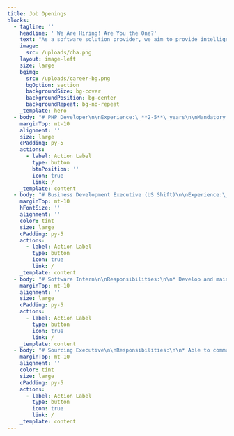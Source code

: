 ```yaml
---
title: Job Openings
blocks:
  - tagline: ''
    headline: ' We Are Hiring! Are You the One?'
    text: "As a software solution provider, we aim to provide intelligent technologies that can assist organisations in optimising their work processes to increase production & revenue.\_\n\nAre you a dynamic professional eager to demonstrate your abilities in assisting us and meeting our business objectives?\n\nJoin us right now!\n"
    image:
      src: /uploads/cha.png
    layout: image-left
    size: large
    bgimg:
      src: /uploads/career-bg.png
      bgOption: section
      backgroundSize: bg-cover
      backgroundPosition: bg-center
      backgroundRepeat: bg-no-repeat
    _template: hero
  - body: "# PHP Developer\n\nExperience:\_**2-5**\_years\n\nMandatory skills – **PHP ( Code igniter)**\n\n* Strong core PHP Hands-on experience.\n* Strong expertise in the CodeIgniter Framework.\n* Good Knowledge of PHP5, MySQL, jQuery, Javascript, HTML5, CSS3, XML\n* Sound knowledge of database designing and application architecture planning for Core PHP projects.\n* Good debugging skills.\n* Expertise in PHP, MVC frameworks, and good technology exposure to Code Igniter or any CMS is an added advantage.\n* Assure that all user input is validated before submitting to the back-end.\n* Good understanding of asynchronous request handling, partial page updates, and AJAX will be preferred.\n* Prior experience in a payment gateway or e-commerce domain is a plus.\n\n**Job Category**:\_Technology\n\n**Job Type**:\_Full Time\n\n**Job Location**:\_Bhubaneshwar\n\n**Positions Open**:\_5\n\n**Shift**:\_General Shift\n"
    marginTop: mt-10
    alignment: ''
    size: large
    cPadding: py-5
    actions:
      - label: Action Label
        type: button
        btnPosition: ''
        icon: true
        link: /
    _template: content
  - body: "# Business Development Executive (US Shift)\n\nExperience:\_**0-3**\_years\n\n* Cold Calling & Email Marketing.\n* Good Excellent written and oral communication.\_\n* Strong interpersonal, influencing, and negotiation skills.\n* Willingness to learn and be creative within the role.\_\n* Responsible for achieving the assigned targets.\_\n* Bachelor’s degree in any discipline.\n* Need to have a hunger for achieving targets.\_\n* Freshers are also welcome.\_\n\n\_\n\n**Duties & Responsibilities:\_**\n\n* The Digital Sales Executive will be responsible for business generation and account\_ management.\n* Generation of Sales Revenue and Gross Margin from tele-sales accounts as per target/business plan.\n* Generate leads and convert them into sales.\n* Ensure that our market share is intact for those Businesses that are addressable by us from those set of accounts.\n* Maintain a pipeline of qualified, prospective clients & Follow up with clients.\n* Keep track of potential customers and their requirements.\n\n\_**Perks and Benefits:**\n\n* 5 Working days\_\n* Health and term Insurance\_\n* Offsites on Every Quarter\_\n* Bonus on festive, marriage\n* Regular upskilling initiatives\n* Subsidized food and free snacks\_\n\n**Job Category**:\_Sales\n\n**Job Type**:\_Full Time\n\n**Job Location**:\_Bhubaneshwar & Bangalore\n\n**Positions Open**:\_11\n\n**Shift**:\_Night Shift\n"
    marginTop: mt-10
    hFontSize: ''
    alignment: ''
    color: tint
    size: large
    cPadding: py-5
    actions:
      - label: Action Label
        type: button
        icon: true
        link: /
    _template: content
  - body: "# Software Intern\n\nResponsibilities:\n\n* Develop and maintain data extraction scripts using Python.\n* Extract data from various sources including databases, APIs, and web scraping.\n* Clean, normalize, and preprocess data to make it suitable for analysis.\n* Develop and maintain databases, and ensure the seamless flow of data between systems.\n* Identify incomplete or inaccurate data and improve data quality.\n* Implement data validation and error-handling routines to ensure data accuracy and integrity.\n* Work closely with the Data Analysts and Business Intelligence teams to understand data requirements and provide datasets for analysis.\n* Document code and maintain version control to ensure the reproducibility and maintainability of data extraction and cleaning processes.\n* Keep up to date with the latest techniques and technologies in data extraction and processing.\n  Contribute to a collaborative and inclusive team environment.\n\nQualification:\n\n* 6 months to 1 year of experience in Python programming.\n* Hands-on experience with data extraction tools and libraries such as Beautiful Soup, Scrapy, Pandas, etc.\n* Proficiency in data cleaning and preprocessing techniques.\n* Basic knowledge of SQL and experience working with databases.\n* Understanding of RESTful APIs and experience in extracting data from APIs.\n* Basic understanding of data structures, algorithms, and software design.\n* Knowledge of version control tools such as Git.\n* Strong problem-solving skills and attention to detail.\n* Excellent verbal and written communication skills.\n* A bachelor’s degree in Computer Science, Information Technology, or a related field is preferred.\n\nJob Category:\_IT\n\nJob Type:\_Full Time\n\nJob  Location:\_Bhubaneshwar\n\nPositions Open:\_6\n\nShift:\_Day\_Shift\n"
    marginTop: mt-10
    alignment: ''
    size: large
    cPadding: py-5
    actions:
      - label: Action Label
        type: button
        icon: true
        link: /
    _template: content
  - body: "# Sourcing Executive\n\nResponsibilities:\n\n* Able to communicate effectively with our Global supplier base in different time zones.\_\n* Support stakeholders for sourcing ingredients/supplements and identify and implement process improvements.\n* Floating RFQ/Inquiry to potential suppliers\_\n* Control of orders, important shipping notices, and timely receipt in the warehouse.\_\n* Able to negotiate prices, pay terms and agreements with suppliers, and monitor supplier performance.\n* Responsible for all aspects related to supplier management and execution, as well as global ingredients availability, productivity, and quality: from agreements negotiation to transaction execution, supplier delivery schedule, transaction accuracy along the PO-to-receipt cycle.\n* Responsible for the supplier scorecard covering delivery cycle time, response time, cost and competitiveness, productivity, and quality.\n* Proactively communicate with stakeholders on critical ingredients review, shipping dates and documentation.\_\n* Identify and lead opportunities for improvements in supply chain processes, supplier performance, relationships, and internal/external operational productivity.\n* Developing risk mitigation strategies including contingency plans, lead-time reductions and supply chain efficiency.\n* Possess knowledge of Incoterms, EU and US regulatory and import requirements.\_\_\n\nQualification:\n\n* Pharma/Engineering graduate from an accredited university or college (with 0-4 years of experience in Sourcing).\n\nJob Category:\_Sourcing & Documentation\n\nJob Type:\_Full Time\n\nJob Location:\_Bhubaneshwar\n\nPositions Open:\_3\n\nShift:\_Day & Night\n"
    marginTop: mt-10
    alignment: ''
    color: tint
    size: large
    cPadding: py-5
    actions:
      - label: Action Label
        type: button
        icon: true
        link: /
    _template: content
---
```


